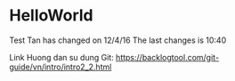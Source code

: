 # HelloWorld
Test
Tan has changed on 12/4/16
The last changes is 10:40

Link Huong dan su dung Git:
https://backlogtool.com/git-guide/vn/intro/intro2_2.html
